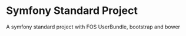 Symfony Standard Project
========================

A symfony standard project with FOS UserBundle, bootstrap and bower